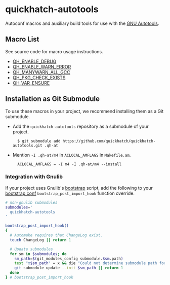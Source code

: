 # quickhatch-autotools

Autoconf macros and auxiliary build tools for use with the [GNU Autotools][6].

## Macro List

See source code for macro usage instructions.

* [QH_ENABLE_DEBUG][1]
* [QH_ENABLE_WARN_ERROR][1]
* [QH_MANYWARN_ALL_GCC][1]
* [QH_PKG_CHECK_EXISTS][2]
* [QH_VAR_ENSURE][3]

## Installation as Git Submodule

To use these macros in your project, we recommend installing them as a Git
submodule.

* Add the `quickhatch-autotools` repository as a submodule of your project.

        $ git submodule add https://github.com/quickhatch/quickhatch-autotools.git .qh-at

* Mention `-I .qh-at/m4` in `ACLOCAL_AMFLAGS` in `Makefile.am`.

        ACLOCAL_AMFLAGS = -I m4 -I .qh-at/m4 --install

### Integration with Gnulib

If your project uses Gnulib's [bootstrap][4] script, add the following to your
[bootstrap.conf][5] `bootstrap_post_import_hook` function override.

```bash
# non-gnulib submodules
submodules='
  quickhatch-autotools
'

bootstrap_post_import_hook()
{
  # Automake requires that ChangeLog exist.
  touch ChangeLog || return 1

  # Update submodules
  for sm in $submodules; do
    sm_path=$(git_modules_config submodule.$sm.path)
    test "x$sm_path" = x && die "Could not determine submodule path for $sm"
    git submodule update --init $sm_path || return 1
  done
} # bootstrap_post_import_hook
```

[1]: ./m4/qh-gnulib.m4
[2]: ./m4/qh-pkg.m4
[3]: ./m4/quickhatch.m4
[4]: https://github.com/coreutils/gnulib/blob/master/build-aux/bootstrap
[5]: https://github.com/coreutils/gnulib/blob/master/build-aux/bootstrap.conf
[6]: https://www.gnu.org/software/automake/faq/autotools-faq.html

[comment]: # ( vim: set autoindent syntax=markdown textwidth=78: )
